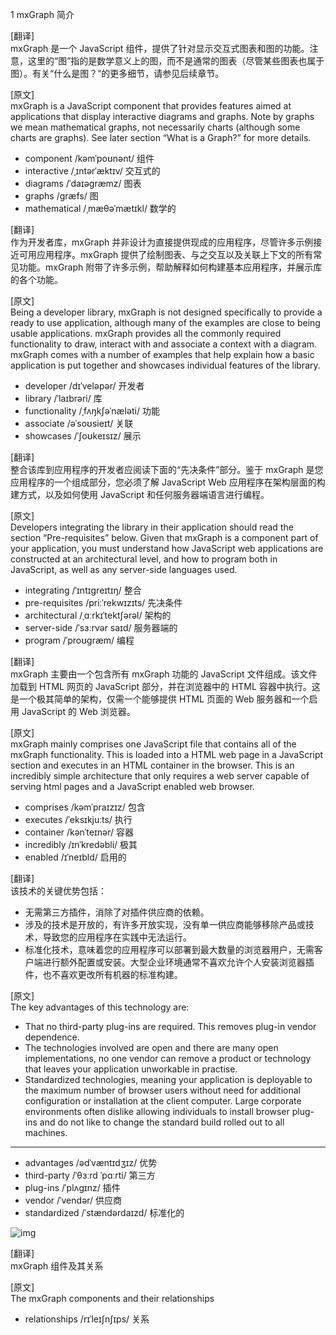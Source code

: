 1 mxGraph 简介

[翻译]  
mxGraph 是一个 JavaScript 组件，提供了针对显示交互式图表和图的功能。注意，这里的“图”指的是数学意义上的图，而不是通常的图表（尽管某些图表也属于图）。有关“什么是图？”的更多细节，请参见后续章节。

[原文]  
mxGraph is a JavaScript component that provides features aimed at applications that display interactive diagrams and graphs. Note by graphs we mean mathematical graphs, not necessarily charts (although some charts are graphs). See later section “What is a Graph?” for more details.

- component /kəmˈpoʊnənt/ 组件
- interactive /ˌɪntərˈæktɪv/ 交互式的
- diagrams /ˈdaɪəɡræmz/ 图表
- graphs /ɡræfs/ 图
- mathematical /ˌmæθəˈmætɪkl/ 数学的

[翻译]  
作为开发者库，mxGraph 并非设计为直接提供现成的应用程序，尽管许多示例接近可用应用程序。mxGraph 提供了绘制图表、与之交互以及关联上下文的所有常见功能。mxGraph 附带了许多示例，帮助解释如何构建基本应用程序，并展示库的各个功能。

[原文]  
Being a developer library, mxGraph is not designed specifically to provide a ready to use application, although many of the examples are close to being usable applications. mxGraph provides all the commonly required functionality to draw, interact with and associate a context with a diagram. mxGraph comes with a number of examples that help explain how a basic application is put together and showcases individual features of the library.

- developer /dɪˈveləpər/ 开发者
- library /ˈlaɪbrəri/ 库
- functionality /ˌfʌŋkʃəˈnæləti/ 功能
- associate /əˈsoʊsieɪt/ 关联
- showcases /ˈʃoʊkeɪsɪz/ 展示

[翻译]  
整合该库到应用程序的开发者应阅读下面的“先决条件”部分。鉴于 mxGraph 是您应用程序的一个组成部分，您必须了解 JavaScript Web 应用程序在架构层面的构建方式，以及如何使用 JavaScript 和任何服务器端语言进行编程。

[原文]  
Developers integrating the library in their application should read the section “Pre-requisites” below. Given that mxGraph is a component part of your application, you must understand how JavaScript web applications are constructed at an architectural level, and how to program both in JavaScript, as well as any server-side languages used.

- integrating /ˈɪntɪɡreɪtɪŋ/ 整合
- pre-requisites /priːˈrekwɪzɪts/ 先决条件
- architectural /ˌɑːrkɪˈtektʃərəl/ 架构的
- server-side /ˈsɜːrvər saɪd/ 服务器端的
- program /ˈproʊɡræm/ 编程

[翻译]  
mxGraph 主要由一个包含所有 mxGraph 功能的 JavaScript 文件组成。该文件加载到 HTML 网页的 JavaScript 部分，并在浏览器中的 HTML 容器中执行。这是一个极其简单的架构，仅需一个能够提供 HTML 页面的 Web 服务器和一个启用 JavaScript 的 Web 浏览器。

[原文]  
mxGraph mainly comprises one JavaScript file that contains all of the mxGraph functionality. This is loaded into a HTML web page in a JavaScript section and executes in an HTML container in the browser. This is an incredibly simple architecture that only requires a web server capable of serving html pages and a JavaScript enabled web browser.

- comprises /kəmˈpraɪzɪz/ 包含
- executes /ˈeksɪkjuːts/ 执行
- container /kənˈteɪnər/ 容器
- incredibly /ɪnˈkredəbli/ 极其
- enabled /ɪˈneɪbld/ 启用的

[翻译]  
该技术的关键优势包括：
- 无需第三方插件，消除了对插件供应商的依赖。
- 涉及的技术是开放的，有许多开放实现，没有单一供应商能够移除产品或技术，导致您的应用程序在实践中无法运行。
- 标准化技术，意味着您的应用程序可以部署到最大数量的浏览器用户，无需客户端进行额外配置或安装。大型企业环境通常不喜欢允许个人安装浏览器插件，也不喜欢更改所有机器的标准构建。

[原文]  
The key advantages of this technology are:

- That no third-party plug-ins are required. This removes plug-in vendor dependence.
- The technologies involved are open and there are many open implementations, no one vendor can remove a product or technology that leaves your application unworkable in practise.
- Standardized technologies, meaning your application is deployable to the maximum number of browser users without need for additional configuration or installation at the client computer. Large corporate environments often dislike allowing individuals to install browser plug-ins and do not like to change the standard build rolled out to all machines.

---

- advantages /ədˈvæntɪdʒɪz/ 优势
- third-party /ˈθɜːrd ˈpɑːrti/ 第三方
- plug-ins /ˈplʌɡɪnz/ 插件
- vendor /ˈvendər/ 供应商
- standardized /ˈstændərdaɪzd/ 标准化的

![img](https://jgraph.github.io/mxgraph/docs/images/mx_man_architecture.png)

[翻译]  
mxGraph 组件及其关系

[原文]  
The mxGraph components and their relationships

- relationships /rɪˈleɪʃnʃɪps/ 关系
